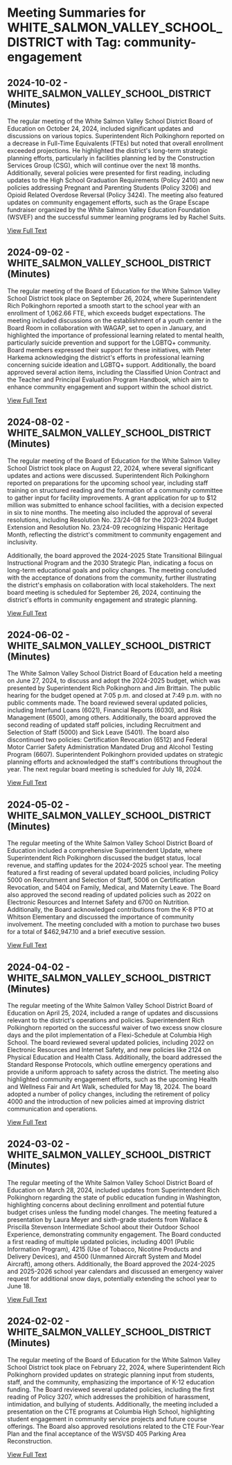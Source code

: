 # Meeting Summaries for WHITE_SALMON_VALLEY_SCHOOL_DISTRICT with Tag: community-engagement

## 2024-10-02 - WHITE_SALMON_VALLEY_SCHOOL_DISTRICT (Minutes)

The regular meeting of the White Salmon Valley School District Board of Education on October 24, 2024, included significant updates and discussions on various topics. Superintendent Rich Polkinghorn reported on a decrease in Full-Time Equivalents (FTEs) but noted that overall enrollment exceeded projections. He highlighted the district's long-term strategic planning efforts, particularly in facilities planning led by the Construction Services Group (CSG), which will continue over the next 18 months. Additionally, several policies were presented for first reading, including updates to the High School Graduation Requirements (Policy 2410) and new policies addressing Pregnant and Parenting Students (Policy 3206) and Opioid Related Overdose Reversal (Policy 3424). The meeting also featured updates on community engagement efforts, such as the Grape Escape fundraiser organized by the White Salmon Valley Education Foundation (WSVEF) and the successful summer learning programs led by Rachel Suits.

[View Full Text](https://raw.githubusercontent.com/VoronoiPerspectives/WashingtonStateSchoolBoardExplorer/refs/heads/main/data/countries/usa/states/wa/counties/klickitat/school_boards/white_salmon_valley_school_district/2024/2024-10-02-octoberdraftboard-minutes.txt)

## 2024-09-02 - WHITE_SALMON_VALLEY_SCHOOL_DISTRICT (Minutes)

The regular meeting of the Board of Education for the White Salmon Valley School District took place on September 26, 2024, where Superintendent Rich Polkinghorn reported a smooth start to the school year with an enrollment of 1,062.66 FTE, which exceeds budget expectations. The meeting included discussions on the establishment of a youth center in the Board Room in collaboration with WAGAP, set to open in January, and highlighted the importance of professional learning related to mental health, particularly suicide prevention and support for the LGBTQ+ community. Board members expressed their support for these initiatives, with Peter Harkema acknowledging the district's efforts in professional learning concerning suicide ideation and LGBTQ+ support. Additionally, the board approved several action items, including the Classified Union Contract and the Teacher and Principal Evaluation Program Handbook, which aim to enhance community engagement and support within the school district.

[View Full Text](https://raw.githubusercontent.com/VoronoiPerspectives/WashingtonStateSchoolBoardExplorer/refs/heads/main/data/countries/usa/states/wa/counties/klickitat/school_boards/white_salmon_valley_school_district/2024/2024-09-02-septemberdraftboard-minutes.txt)

## 2024-08-02 - WHITE_SALMON_VALLEY_SCHOOL_DISTRICT (Minutes)

The regular meeting of the Board of Education for the White Salmon Valley School District took place on August 22, 2024, where several significant updates and actions were discussed. Superintendent Rich Polkinghorn reported on preparations for the upcoming school year, including staff training on structured reading and the formation of a community committee to gather input for facility improvements. A grant application for up to $12 million was submitted to enhance school facilities, with a decision expected in six to nine months. The meeting also included the approval of several resolutions, including Resolution No. 23/24-08 for the 2023-2024 Budget Extension and Resolution No. 23/24-09 recognizing Hispanic Heritage Month, reflecting the district's commitment to community engagement and inclusivity.

Additionally, the board approved the 2024-2025 State Transitional Bilingual Instructional Program and the 2030 Strategic Plan, indicating a focus on long-term educational goals and policy changes. The meeting concluded with the acceptance of donations from the community, further illustrating the district's emphasis on collaboration with local stakeholders. The next board meeting is scheduled for September 26, 2024, continuing the district's efforts in community engagement and strategic planning.

[View Full Text](https://raw.githubusercontent.com/VoronoiPerspectives/WashingtonStateSchoolBoardExplorer/refs/heads/main/data/countries/usa/states/wa/counties/klickitat/school_boards/white_salmon_valley_school_district/2024/2024-08-02-augustdraftboard-minutes.txt)

## 2024-06-02 - WHITE_SALMON_VALLEY_SCHOOL_DISTRICT (Minutes)

The White Salmon Valley School District Board of Education held a meeting on June 27, 2024, to discuss and adopt the 2024-2025 budget, which was presented by Superintendent Rich Polkinghorn and Jim Brittain. The public hearing for the budget opened at 7:05 p.m. and closed at 7:49 p.m. with no public comments made. The board reviewed several updated policies, including Interfund Loans (6021), Financial Reports (6030), and Risk Management (6500), among others. Additionally, the board approved the second reading of updated staff policies, including Recruitment and Selection of Staff (5000) and Sick Leave (5401). The board also discontinued two policies: Certification Revocation (6512) and Federal Motor Carrier Safety Administration Mandated Drug and Alcohol Testing Program (6607). Superintendent Polkinghorn provided updates on strategic planning efforts and acknowledged the staff's contributions throughout the year. The next regular board meeting is scheduled for July 18, 2024.

[View Full Text](https://raw.githubusercontent.com/VoronoiPerspectives/WashingtonStateSchoolBoardExplorer/refs/heads/main/data/countries/usa/states/wa/counties/klickitat/school_boards/white_salmon_valley_school_district/2024/2024-06-02-junedraftboard-minutes.txt)

## 2024-05-02 - WHITE_SALMON_VALLEY_SCHOOL_DISTRICT (Minutes)

The regular meeting of the White Salmon Valley School District Board of Education included a comprehensive Superintendent Update, where Superintendent Rich Polkinghorn discussed the budget status, local revenue, and staffing updates for the 2024-2025 school year. The meeting featured a first reading of several updated board policies, including Policy 5000 on Recruitment and Selection of Staff, 5006 on Certification Revocation, and 5404 on Family, Medical, and Maternity Leave. The Board also approved the second reading of updated policies such as 2022 on Electronic Resources and Internet Safety and 6700 on Nutrition. Additionally, the Board acknowledged contributions from the K-8 PTO at Whitson Elementary and discussed the importance of community involvement. The meeting concluded with a motion to purchase two buses for a total of $462,947.10 and a brief executive session.

[View Full Text](https://raw.githubusercontent.com/VoronoiPerspectives/WashingtonStateSchoolBoardExplorer/refs/heads/main/data/countries/usa/states/wa/counties/klickitat/school_boards/white_salmon_valley_school_district/2024/2024-05-02-maydraftboard-minutes.txt)

## 2024-04-02 - WHITE_SALMON_VALLEY_SCHOOL_DISTRICT (Minutes)

The regular meeting of the White Salmon Valley School District Board of Education on April 25, 2024, included a range of updates and discussions relevant to the district's operations and policies. Superintendent Rich Polkinghorn reported on the successful waiver of two excess snow closure days and the pilot implementation of a Flexi-Schedule at Columbia High School. The board reviewed several updated policies, including 2022 on Electronic Resources and Internet Safety, and new policies like 2124 on Physical Education and Health Class. Additionally, the board addressed the Standard Response Protocols, which outline emergency operations and provide a uniform approach to safety across the district. The meeting also highlighted community engagement efforts, such as the upcoming Health and Wellness Fair and Art Walk, scheduled for May 18, 2024. The board adopted a number of policy changes, including the retirement of policy 4000 and the introduction of new policies aimed at improving district communication and operations.

[View Full Text](https://raw.githubusercontent.com/VoronoiPerspectives/WashingtonStateSchoolBoardExplorer/refs/heads/main/data/countries/usa/states/wa/counties/klickitat/school_boards/white_salmon_valley_school_district/2024/2024-04-02-aprildraftboard-minutes.txt)

## 2024-03-02 - WHITE_SALMON_VALLEY_SCHOOL_DISTRICT (Minutes)

The regular meeting of the White Salmon Valley School District Board of Education on March 28, 2024, included updates from Superintendent Rich Polkinghorn regarding the state of public education funding in Washington, highlighting concerns about declining enrollment and potential future budget crises unless the funding model changes. The meeting featured a presentation by Laura Meyer and sixth-grade students from Wallace & Priscilla Stevenson Intermediate School about their Outdoor School Experience, demonstrating community engagement. The Board conducted a first reading of multiple updated policies, including 4001 (Public Information Program), 4215 (Use of Tobacco, Nicotine Products and Delivery Devices), and 4500 (Unmanned Aircraft System and Model Aircraft), among others. Additionally, the Board approved the 2024-2025 and 2025-2026 school year calendars and discussed an emergency waiver request for additional snow days, potentially extending the school year to June 18.

[View Full Text](https://raw.githubusercontent.com/VoronoiPerspectives/WashingtonStateSchoolBoardExplorer/refs/heads/main/data/countries/usa/states/wa/counties/klickitat/school_boards/white_salmon_valley_school_district/2024/2024-03-02-marchdraftboard-minutes.txt)

## 2024-02-02 - WHITE_SALMON_VALLEY_SCHOOL_DISTRICT (Minutes)

The regular meeting of the Board of Education for the White Salmon Valley School District took place on February 22, 2024, where Superintendent Rich Polkinghorn provided updates on strategic planning input from students, staff, and the community, emphasizing the importance of K-12 education funding. The Board reviewed several updated policies, including the first reading of Policy 3207, which addresses the prohibition of harassment, intimidation, and bullying of students. Additionally, the meeting included a presentation on the CTE programs at Columbia High School, highlighting student engagement in community service projects and future course offerings. The Board also approved resolutions related to the CTE Four-Year Plan and the final acceptance of the WSVSD 405 Parking Area Reconstruction.

[View Full Text](https://raw.githubusercontent.com/VoronoiPerspectives/WashingtonStateSchoolBoardExplorer/refs/heads/main/data/countries/usa/states/wa/counties/klickitat/school_boards/white_salmon_valley_school_district/2024/2024-02-02-februarydraftboard-minutes.txt)

